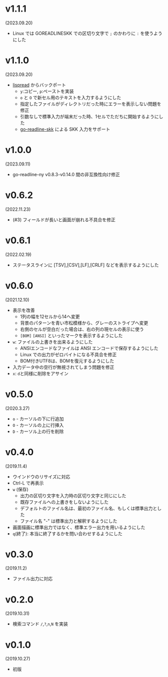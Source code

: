 v1.1.1
======
(2023.09.20)

- Linux では GOREADLINESKK での区切り文字で `;` のかわりに `:` を使うようにした

v1.1.0
======
(2023.09.20)

- [lispread] からバックポート
    - `y`:コピー, `p`:ペーストを実装
    - `o` と `O` で新セル用のテキストを入力するようにした
    - 指定したファイルがディレクトリだった時にエラーを表示しない問題を修正
    - 引数なしで標準入力が端末だった時、1セルでただちに開始するようにした
    - [go-readline-skk] による SKK 入力をサポート

[lispread]: https://github.com/hymkor/lispread
[go-readline-skk]: https://github.com/nyaosorg/go-readline-skk

v1.0.0
======
(2023.09.11)

- go-readline-ny v0.8.3-v0.14.0 間の非互換性向け修正

v0.6.2
======
(2022.11.23)

- (#3) フィールドが長いと画面が崩れる不具合を修正

v0.6.1
======
(2022.02.19)

- ステータスラインに [TSV],[CSV],[LF],[CRLF] などを表示するようにした

v0.6.0
======
(2021.12.10)

- 表示を改善
    - 1列の幅を12セルから14へ変更
    - 背景のパターンを青い市松模様から、グレーのストライプへ変更
    - 右側のセルが空白だった場合は、右の列の現セルの表示に使う
    - `[BOM]` `[ANSI]` といったマークを表示するようにした
- `w`: ファイルの上書きを出来るようにした
    - ANSIエンコードなファイルは ANSI エンコードで保存するようにした
    - Linux での出力がゼロバイトになる不具合を修正
    - BOM付きUTF8は、BOMを復元するようにした
- 入力データ中の空行が無視されてしまう問題を修正
- `x`: `d`と同様に削除をアサイン

v0.5.0
======
(2020.3.27)

- `o` - カーソルの下に行追加
- `O` - カーソルの上に行挿入
- `D` - カーソル上の行を削除

v0.4.0
======
(2019.11.4)

- ウインドウのリサイズに対応
- Ctrl-L で再表示
- `w` (保存)
    - 出力の区切り文字を入力時の区切り文字と同じにした
    - 既存ファイルへの上書きをしないようにした
    - デフォルトのファイル名は、最初のファイル名、もしくは標準出力とした
    - ファイル名 "-" は標準出力と解釈するようにした
- 画面描画に標準出力ではなく、標準エラー出力を用いるようにした
- `q`(終了): 本当に終了するかを問い合わせするようにした

v0.3.0
======
(2019.11.2)

- ファイル出力に対応

v0.2.0
======
(2019.10.31)

- 検索コマンド `/`,`?`,`n`,`N` を実装

v0.1.0
======
(2019.10.27)

- 初版
